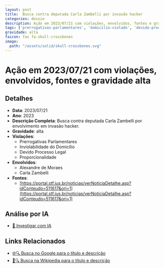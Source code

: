 ```yaml
---
layout: post
title:  Busca contra deputada Carla Zambelli por invasão hacker
categories: dossie
description: Ação em 2023/07/21 com violações, envolvidos, fontes e gravidade alta
tags: ['prerrogativas-parlamentares', 'domicilio-violado', 'devido-processo-legal', 'proporcionalidade', 'alexandre-de-moraes', 'carla-zambelli', 'gravidade-alta']
gravidade: alta
faicon: fas fa-skull-crossbones
image:
  path: "/assets/solid/skull-crossbones.svg"
---
```


# Ação em 2023/07/21 com violações, envolvidos, fontes e gravidade alta

## Detalhes
- **Data**: 2023/07/21
- **Ano**: 2023
- **Descrição Completa**: Busca contra deputada Carla Zambelli por envolvimento em invasão hacker.
- **Gravidade**: alta <i class="fas fas fa-skull-crossbones fa-2x"></i>
- **Violações**:
  - Prerrogativas Parlamentares
  - Inviolabilidade do Domicílio
  - Devido Processo Legal
  - Proporcionalidade
- **Envolvidos**:
  - Alexandre de Moraes
  - Carla Zambelli
- **Fontes**:
  - [https://portal.stf.jus.br/noticias/verNoticiaDetalhe.asp?idConteudo=511617&ori=1](https://portal.stf.jus.br/noticias/verNoticiaDetalhe.asp?idConteudo=511617&ori=1)

## Análise por IA
- [🤖 Investigar com IA](https://www.perplexity.ai/search?q=%22Alexandre%20de%20Moraes%22%20Busca%20contra%20deputada%20Carla%20Zambelli%20por%20invas%C3%A3o%20hacker%20Busca%20contra%20deputada%20Carla%20Zambelli%20por%20envolvimento%20em%20invas%C3%A3o%20hacker.%20Prerrogativas%20Parlamentares%20Inviolabilidade%20do%20Domic%C3%ADlio%20Devido%20Processo%20Legal%20Proporcionalidade%202023%20gravidade%20alta)

## Links Relacionados
- [🌐🔍 Busca no Google para o título e descrição](https://www.google.com/search?q=%22Alexandre%20de%20Moraes%22%20Busca%20contra%20deputada%20Carla%20Zambelli%20por%20invas%C3%A3o%20hacker%20Busca%20contra%20deputada%20Carla%20Zambelli%20por%20envolvimento%20em%20invas%C3%A3o%20hacker.%20Prerrogativas%20Parlamentares%20Inviolabilidade%20do%20Domic%C3%ADlio%20Devido%20Processo%20Legal%20Proporcionalidade%202023%20gravidade%20alta)
- [📖🔍 Busca na Wikipedia para o título e descrição](https://pt.wikipedia.org/w/index.php?search=%22Alexandre%20de%20Moraes%22%20Busca%20contra%20deputada%20Carla%20Zambelli%20por%20invas%C3%A3o%20hacker%20Busca%20contra%20deputada%20Carla%20Zambelli%20por%20envolvimento%20em%20invas%C3%A3o%20hacker.%20Prerrogativas%20Parlamentares%20Inviolabilidade%20do%20Domic%C3%ADlio%20Devido%20Processo%20Legal%20Proporcionalidade%202023%20gravidade%20alta)

